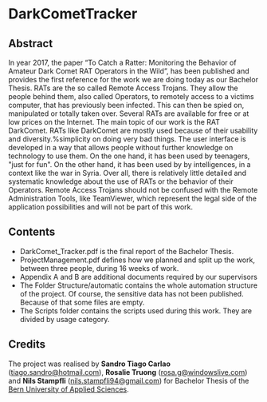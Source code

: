 # DarkCometTracker

## Abstract
In year 2017, the paper “To Catch a Ratter: Monitoring the Behavior of Amateur Dark Comet RAT Operators in the Wild”, has been published and provides the first reference for the work we are doing today as our Bachelor Thesis.
RATs are the so called Remote Access Trojans. They allow the people behind them, also called Operators, to remotely access to a victims computer, that has previously been infected. This can then be spied on, manipulated or totally taken over. Several RATs are available for free or at low prices on the Internet. The main topic of our work is the RAT DarkComet.
RATs like DarkComet are mostly used because of their usability and diversity.%simplicity on doing very bad things. 
The user interface is developed in a way that allows people without further knowledge on technology to use them.
On the one hand, it has been used by teenagers, "just for fun". On the other hand, it has been used by by intelligences, in a context like the war in Syria. Over all, there is relatively little detailed and systematic knowledge about the use of RATs or the behavior of their Operators. 
Remote Access Trojans should not be confused with the Remote Administration Tools, like TeamViewer, which represent the legal side of the application possibilities and will not be part of this work.

## Contents
* DarkComet_Tracker.pdf is the final report of the Bachelor Thesis.
* ProjectManagement.pdf defines how we planned and split up the work, between three people, during 16 weeks of work.
* Appendix A and B are additional documents required by our supervisors
* The Folder Structure/automatic contains the whole automation structure of the project. Of course, the sensitive data has not been published. Because of that some files are empty.
* The Scripts folder contains the scripts used during this work. They are divided by usage category.

## Credits
The project was realised by **Sandro Tiago Carlao** (tiago.sandro@hotmail.com), **Rosalie Truong** (rosa.g@windowslive.com) and **Nils Stampfli** (nils.stampfli94@gmail.com) for Bachelor Thesis of the [Bern University of Applied Sciences](http://www.bfh.ch).